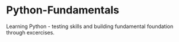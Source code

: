 # Python-Fundamentals
Learning Python - testing skills and building fundamental foundation through excercises. 
